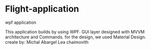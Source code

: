 # Flight-application
wpf application

This application builds by using WPF. 
GUI layer designed with MVVM architecture and Commands.
for the design, we used Material Design.
create by:
Michal Abargel
Lea chaimovith
